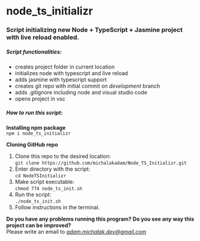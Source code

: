 # node_ts_initializr

### Script initializing new Node + TypeScript + Jasmine project with live reload enabled.

##### Script functionalities:
* creates project folder in current location
* initializes node with typescript and live reload
* adds jasmine with typescript support
* creates git repo with initial commit on *development* branch
* adds .gitignore including node and visual studio code
* opens project in vsc

##### How to run this script: 

**Installing npm package**
<br/>
```npm i node_ts_initializr```

**Cloning GitHub repo**

1. Clone this repo to the desired location: <br/> ```git clone https://github.com/michalakadam/Node_TS_Initializr.git```
2. Enter directory with the script: <br/> ```cd NodeTSInitializr```
4. Make script executable: <br/> ```chmod 774 node_ts_init.sh``` 
3. Run the script: <br/> ```./node_ts_init.sh```
4. Follow instructions in the terminal.

**Do you have any problems running this program? Do you see any way this project can be improved?<br/>**
 Please write an email to *adam.michalak.dev@gmail.com*



